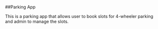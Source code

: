 ##Parking App

This is a parking app that allows user to book slots for 4-wheeler parking and admin to manage the slots.
